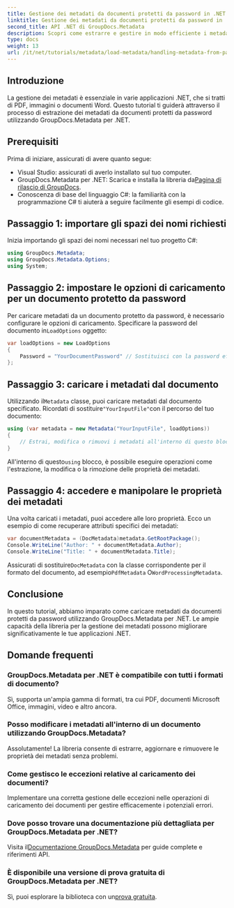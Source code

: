 ```yaml
---
title: Gestione dei metadati da documenti protetti da password in .NET
linktitle: Gestione dei metadati da documenti protetti da password in .NET
second_title: API .NET di GroupDocs.Metadata
description: Scopri come estrarre e gestire in modo efficiente i metadati da documenti protetti da password utilizzando GroupDocs.Metadata per .NET. Questo tutorial completo copre i passaggi essenziali, tra cui l'impostazione delle opzioni di caricamento e l'accesso alle proprietà dei metadati.
type: docs
weight: 13
url: /it/net/tutorials/metadata/load-metadata/handling-metadata-from-password-protected-document/
---
```

## Introduzione

La gestione dei metadati è essenziale in varie applicazioni .NET, che si tratti di PDF, immagini o documenti Word. Questo tutorial ti guiderà attraverso il processo di estrazione dei metadati da documenti protetti da password utilizzando GroupDocs.Metadata per .NET.

## Prerequisiti

Prima di iniziare, assicurati di avere quanto segue:

- Visual Studio: assicurati di averlo installato sul tuo computer.
-  GroupDocs.Metadata per .NET: Scarica e installa la libreria da[Pagina di rilascio di GroupDocs](https://releases.groupdocs.com/metadata/net/).
- Conoscenza di base del linguaggio C#: la familiarità con la programmazione C# ti aiuterà a seguire facilmente gli esempi di codice.

## Passaggio 1: importare gli spazi dei nomi richiesti

Inizia importando gli spazi dei nomi necessari nel tuo progetto C#:

```csharp
using GroupDocs.Metadata;
using GroupDocs.Metadata.Options;
using System;
```

## Passaggio 2: impostare le opzioni di caricamento per un documento protetto da password

 Per caricare metadati da un documento protetto da password, è necessario configurare le opzioni di caricamento. Specificare la password del documento in`LoadOptions` oggetto:

```csharp
var loadOptions = new LoadOptions
{
    Password = "YourDocumentPassword" // Sostituisci con la password effettiva
};
```

## Passaggio 3: caricare i metadati dal documento

 Utilizzando il`Metadata` classe, puoi caricare metadati dal documento specificato. Ricordati di sostituire`"YourInputFile"`con il percorso del tuo documento:

```csharp
using (var metadata = new Metadata("YourInputFile", loadOptions))
{
    // Estrai, modifica o rimuovi i metadati all'interno di questo blocco
}
```

 All'interno di questo`using` blocco, è possibile eseguire operazioni come l'estrazione, la modifica o la rimozione delle proprietà dei metadati.

## Passaggio 4: accedere e manipolare le proprietà dei metadati

Una volta caricati i metadati, puoi accedere alle loro proprietà. Ecco un esempio di come recuperare attributi specifici dei metadati:

```csharp
var documentMetadata = (DocMetadata)metadata.GetRootPackage();
Console.WriteLine("Author: " + documentMetadata.Author);
Console.WriteLine("Title: " + documentMetadata.Title);
```

 Assicurati di sostituire`DocMetadata` con la classe corrispondente per il formato del documento, ad esempio`PdfMetadata` O`WordProcessingMetadata`.

## Conclusione

In questo tutorial, abbiamo imparato come caricare metadati da documenti protetti da password utilizzando GroupDocs.Metadata per .NET. Le ampie capacità della libreria per la gestione dei metadati possono migliorare significativamente le tue applicazioni .NET.

## Domande frequenti

### GroupDocs.Metadata per .NET è compatibile con tutti i formati di documento?
Sì, supporta un'ampia gamma di formati, tra cui PDF, documenti Microsoft Office, immagini, video e altro ancora.

### Posso modificare i metadati all'interno di un documento utilizzando GroupDocs.Metadata?
Assolutamente! La libreria consente di estrarre, aggiornare e rimuovere le proprietà dei metadati senza problemi.

### Come gestisco le eccezioni relative al caricamento dei documenti?
Implementare una corretta gestione delle eccezioni nelle operazioni di caricamento dei documenti per gestire efficacemente i potenziali errori.

### Dove posso trovare una documentazione più dettagliata per GroupDocs.Metadata per .NET?
 Visita il[Documentazione GroupDocs.Metadata](https://reference.groupdocs.com/metadata/net/) per guide complete e riferimenti API.

### È disponibile una versione di prova gratuita di GroupDocs.Metadata per .NET?
 Sì, puoi esplorare la biblioteca con un[prova gratuita](https://releases.groupdocs.com/).